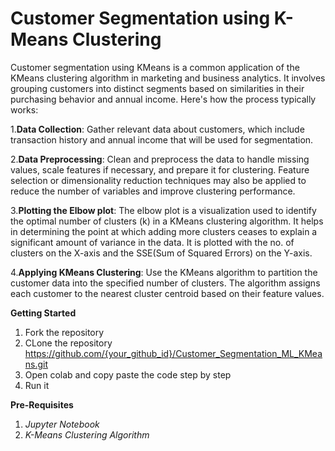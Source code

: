 
# Customer Segmentation using K-Means Clustering

Customer segmentation using KMeans is a common application of the KMeans clustering algorithm in marketing and business analytics. It involves grouping customers into distinct segments based on similarities in their purchasing behavior and annual income. Here's how the process typically works:

1.**Data Collection**: Gather relevant data about customers, which include transaction history and annual income that will be used for segmentation.

2.**Data Preprocessing**: Clean and preprocess the data to handle missing values, scale features if necessary, and prepare it for clustering. Feature selection or dimensionality reduction techniques may also be applied to reduce the number of variables and improve clustering performance.

3.**Plotting the Elbow plot**: 
The elbow plot is a visualization used to identify the optimal number of clusters (k) in a KMeans clustering algorithm. It helps in determining the point at which adding more clusters ceases to explain a significant amount of variance in the data. It is plotted with the no. of clusters on the X-axis and the SSE(Sum of Squared Errors) on the Y-axis.

4.**Applying KMeans Clustering**: Use the KMeans algorithm to partition the customer data into the specified number of clusters. The algorithm assigns each customer to the nearest cluster centroid based on their feature values.



**Getting Started**

1. Fork the repository
2. CLone the repository 
https://github.com/{your_github_id}/Customer_Segmentation_ML_KMeans.git
3. Open colab and copy paste the code step by step
4. Run it

**Pre-Requisites**

1. *Jupyter Notebook*
2. *K-Means Clustering Algorithm*

